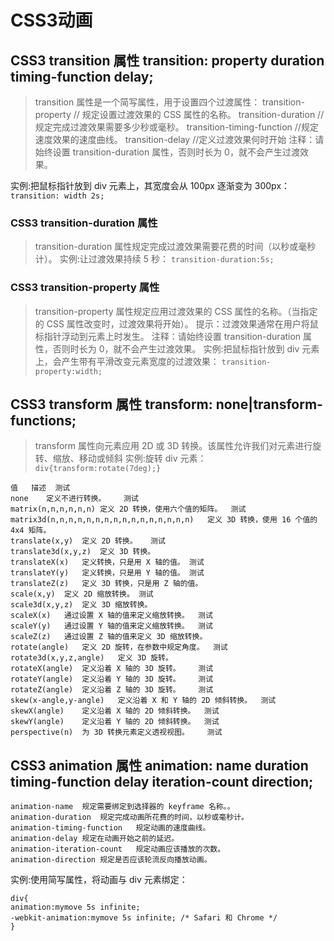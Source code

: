 

# CSS3动画
## CSS3 transition 属性  transition: property duration timing-function delay;
>transition 属性是一个简写属性，用于设置四个过渡属性：
transition-property  //	规定设置过渡效果的 CSS 属性的名称。
transition-duration  //规定完成过渡效果需要多少秒或毫秒。
transition-timing-function  //规定速度效果的速度曲线。
transition-delay   //定义过渡效果何时开始
注释：请始终设置 transition-duration 属性，否则时长为 0，就不会产生过渡效果。

实例:把鼠标指针放到 div 元素上，其宽度会从 100px 逐渐变为 300px：
`transition: width 2s;`

### CSS3 transition-duration 属性
> transition-duration 属性规定完成过渡效果需要花费的时间（以秒或毫秒计）。
实例:让过渡效果持续 5 秒： 
` transition-duration:5s; `

### CSS3 transition-property 属性
> transition-property 属性规定应用过渡效果的 CSS 属性的名称。（当指定的 CSS 属性改变时，过渡效果将开始）。
提示：过渡效果通常在用户将鼠标指针浮动到元素上时发生。
注释：请始终设置 transition-duration 属性，否则时长为 0，就不会产生过渡效果。
实例:把鼠标指针放到 div 元素上，会产生带有平滑改变元素宽度的过渡效果：
` transition-property:width; `

## CSS3 transform 属性  transform: none|transform-functions;
> transform 属性向元素应用 2D 或 3D 转换。该属性允许我们对元素进行旋转、缩放、移动或倾斜 
实例:旋转 div 元素：
`div{transform:rotate(7deg);}`
```
值	描述	测试
none	定义不进行转换。	测试
matrix(n,n,n,n,n,n)	定义 2D 转换，使用六个值的矩阵。	测试
matrix3d(n,n,n,n,n,n,n,n,n,n,n,n,n,n,n,n)	定义 3D 转换，使用 16 个值的 4x4 矩阵。	
translate(x,y)	定义 2D 转换。	测试
translate3d(x,y,z)	定义 3D 转换。	
translateX(x)	定义转换，只是用 X 轴的值。	测试
translateY(y)	定义转换，只是用 Y 轴的值。	测试
translateZ(z)	定义 3D 转换，只是用 Z 轴的值。	
scale(x,y)	定义 2D 缩放转换。	测试
scale3d(x,y,z)	定义 3D 缩放转换。	
scaleX(x)	通过设置 X 轴的值来定义缩放转换。	测试
scaleY(y)	通过设置 Y 轴的值来定义缩放转换。	测试
scaleZ(z)	通过设置 Z 轴的值来定义 3D 缩放转换。	
rotate(angle)	定义 2D 旋转，在参数中规定角度。	测试
rotate3d(x,y,z,angle)	定义 3D 旋转。	
rotateX(angle)	定义沿着 X 轴的 3D 旋转。	测试
rotateY(angle)	定义沿着 Y 轴的 3D 旋转。	测试
rotateZ(angle)	定义沿着 Z 轴的 3D 旋转。	测试
skew(x-angle,y-angle)	定义沿着 X 和 Y 轴的 2D 倾斜转换。	测试
skewX(angle)	定义沿着 X 轴的 2D 倾斜转换。	测试
skewY(angle)	定义沿着 Y 轴的 2D 倾斜转换。	测试
perspective(n)	为 3D 转换元素定义透视视图。	测试
```

## CSS3 animation 属性  animation: name duration timing-function delay iteration-count direction;
```
animation-name	规定需要绑定到选择器的 keyframe 名称。。
animation-duration	规定完成动画所花费的时间，以秒或毫秒计。
animation-timing-function	规定动画的速度曲线。
animation-delay	规定在动画开始之前的延迟。
animation-iteration-count	规定动画应该播放的次数。
animation-direction	规定是否应该轮流反向播放动画。
```
实例:使用简写属性，将动画与 div 元素绑定：
```
div{
animation:mymove 5s infinite;
-webkit-animation:mymove 5s infinite; /* Safari 和 Chrome */
}
```

